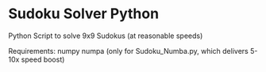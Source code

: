 # Sudoku Solver Python
 Python Script to solve 9x9 Sudokus (at reasonable speeds)

Requirements:
numpy
numpa (only for Sudoku_Numba.py, which delivers 5-10x speed boost)


